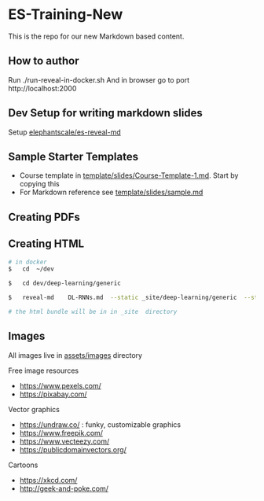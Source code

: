 # ES-Training-New
This is the repo for our new Markdown based content.

## How to author
Run
        ./run-reveal-in-docker.sh
And in browser go to port http://localhost:2000

## Dev Setup for writing markdown slides

Setup [elephantscale/es-reveal-md](https://hub.docker.com/r/elephantscale/es-reveal-md)

## Sample Starter Templates
- Course template in  [template/slides/Course-Template-1.md](template/slides/Course-Template-1.md).  Start by copying this
- For Markdown reference see [template/slides/sample.md](template/slides/sample.md)

## Creating PDFs

## Creating HTML

```bash
# in docker
$   cd  ~/dev

$   cd dev/deep-learning/generic

$   reveal-md    DL-RNNs.md  --static _site/deep-learning/generic  --static-dirs=../../assets

# the html bundle will be in in _site  directory
```

## Images

All images live in [assets/images](assets/images) directory

Free image resources
- https://www.pexels.com/
- https://pixabay.com/

Vector graphics
- https://undraw.co/ : funky, customizable graphics
- https://www.freepik.com/
- https://www.vecteezy.com/
- https://publicdomainvectors.org/

Cartoons
- https://xkcd.com/
- http://geek-and-poke.com/
